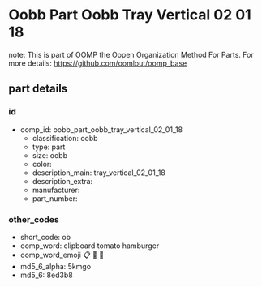 # Oobb Part Oobb Tray Vertical 02 01 18  

note: This is part of OOMP the Oopen Organization Method For Parts. For more details: https://github.com/oomlout/oomp_base

##  part details





### id
* oomp_id: oobb_part_oobb_tray_vertical_02_01_18
  * classification: oobb
  * type: part
  * size: oobb
  * color: 
  * description_main: tray_vertical_02_01_18
  * description_extra: 
  * manufacturer: 
  * part_number: 

### other_codes
* short_code: ob
* oomp_word: clipboard tomato hamburger
* oomp_word_emoji :clipboard: :tomato: :hamburger:
* md5_6_alpha: 5kmgo
* md5_6: 8ed3b8